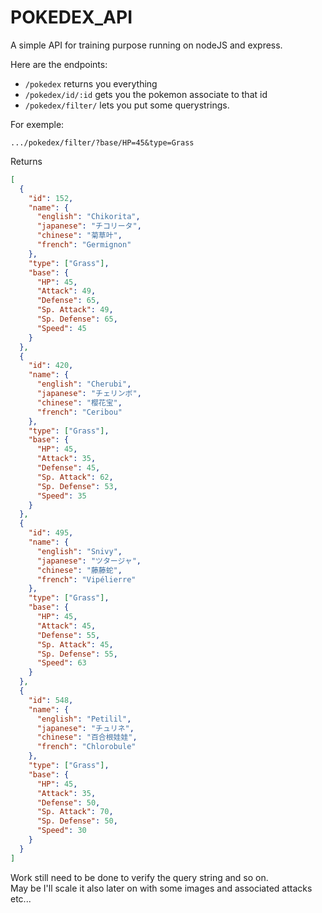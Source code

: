 # POKEDEX_API

A simple API for training purpose running on nodeJS and express.

Here are the endpoints:

- `/pokedex` returns you everything
- `/pokedex/id/:id` gets you the pokemon associate to that id
- `/pokedex/filter/` lets you put some querystrings.

For exemple:

```
.../pokedex/filter/?base/HP=45&type=Grass

```

Returns

```json
[
  {
    "id": 152,
    "name": {
      "english": "Chikorita",
      "japanese": "チコリータ",
      "chinese": "菊草叶",
      "french": "Germignon"
    },
    "type": ["Grass"],
    "base": {
      "HP": 45,
      "Attack": 49,
      "Defense": 65,
      "Sp. Attack": 49,
      "Sp. Defense": 65,
      "Speed": 45
    }
  },
  {
    "id": 420,
    "name": {
      "english": "Cherubi",
      "japanese": "チェリンボ",
      "chinese": "樱花宝",
      "french": "Ceribou"
    },
    "type": ["Grass"],
    "base": {
      "HP": 45,
      "Attack": 35,
      "Defense": 45,
      "Sp. Attack": 62,
      "Sp. Defense": 53,
      "Speed": 35
    }
  },
  {
    "id": 495,
    "name": {
      "english": "Snivy",
      "japanese": "ツタージャ",
      "chinese": "藤藤蛇",
      "french": "Vipélierre"
    },
    "type": ["Grass"],
    "base": {
      "HP": 45,
      "Attack": 45,
      "Defense": 55,
      "Sp. Attack": 45,
      "Sp. Defense": 55,
      "Speed": 63
    }
  },
  {
    "id": 548,
    "name": {
      "english": "Petilil",
      "japanese": "チュリネ",
      "chinese": "百合根娃娃",
      "french": "Chlorobule"
    },
    "type": ["Grass"],
    "base": {
      "HP": 45,
      "Attack": 35,
      "Defense": 50,
      "Sp. Attack": 70,
      "Sp. Defense": 50,
      "Speed": 30
    }
  }
]
```

Work still need to be done to verify the query string and so on.  
May be I'll scale it also later on with some images and associated attacks etc...